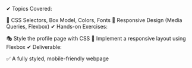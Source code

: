 ✔ Topics Covered:

🎨 CSS Selectors, Box Model, Colors, Fonts
📱 Responsive Design (Media Queries, Flexbox)
✔ Hands-on Exercises:

🎭 Style the profile page with CSS
📐 Implement a responsive layout using Flexbox
✔ Deliverable:

✅ A fully styled, mobile-friendly webpage
